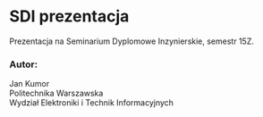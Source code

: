 # SDI prezentacja
Prezentacja na Seminarium Dyplomowe Inzynierskie, semestr 15Z.

### Autor: 
Jan Kumor  
Politechnika Warszawska  
Wydział Elektroniki i Technik Informacyjnych
